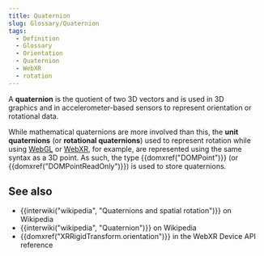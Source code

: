 ```yaml
---
title: Quaternion
slug: Glossary/Quaternion
tags:
  - Definition
  - Glossary
  - Orientation
  - Quaternion
  - WebXR
  - rotation
---
```

A **quaternion** is the quotient of two 3D vectors and is used in 3D graphics and in accelerometer-based sensors to represent orientation or rotational data.

While mathematical quaternions are more involved than this, the **unit quaternions** (or **rotational quaternions**) used to represent rotation while using [WebGL](/en-US/docs/Glossary/WebGL) or [WebXR](/en-US/docs/Web/API/WebXR_Device_API), for example, are represented using the same syntax as a 3D point. As such, the type {{domxref("DOMPoint")}} (or {{domxref("DOMPointReadOnly")}}) is used to store quaternions.

## See also

- {{interwiki("wikipedia", "Quaternions and spatial rotation")}} on Wikipedia
- {{interwiki("wikipedia", "Quaternion")}} on Wikipedia
- {{domxref("XRRigidTransform.orientation")}} in the WebXR Device API reference
